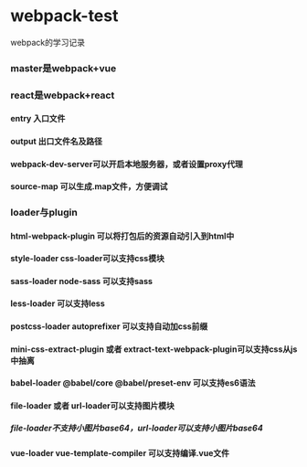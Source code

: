 # webpack-test
webpack的学习记录
### master是webpack+vue
### react是webpack+react

#### entry 入口文件

#### output 出口文件名及路径

#### webpack-dev-server可以开启本地服务器，或者设置proxy代理

#### source-map 可以生成.map文件，方便调试

### loader与plugin

#### html-webpack-plugin 可以将打包后的资源自动引入到html中

#### style-loader css-loader可以支持css模块

#### sass-loader node-sass 可以支持sass

#### less-loader 可以支持less

#### postcss-loader autoprefixer 可以支持自动加css前缀

#### mini-css-extract-plugin 或者 extract-text-webpack-plugin可以支持css从js中抽离

#### babel-loader @babel/core @babel/preset-env 可以支持es6语法

#### file-loader 或者 url-loader可以支持图片模块

##### file-loader不支持小图片base64，url-loader可以支持小图片base64

#### vue-loader vue-template-compiler 可以支持编译.vue文件
